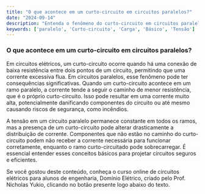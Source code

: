 ```yaml
---
title: "O que acontece em um curto-circuito em circuitos paralelos?"
date: "2024-09-14"
description: "Entenda o fenômeno do curto-circuito em circuitos paralelos e suas implicações."
keywords: ['paralelo', 'Curto-circuito', 'Carga', 'Básico', 'Tensão']
---
```


### O que acontece em um curto-circuito em circuitos paralelos?

Em circuitos elétricos, um curto-circuito ocorre quando há uma conexão de baixa resistência entre dois pontos de um circuito, permitindo que uma corrente excessiva flua. Em circuitos paralelos, esse fenômeno pode ter consequências significativas. Quando um curto-circuito acontece em um ramo paralelo, a corrente tende a seguir o caminho de menor resistência, que é o próprio curto-circuito. Isso pode resultar em uma corrente muito alta, potencialmente danificando componentes do circuito ou até mesmo causando riscos de segurança, como incêndios.

A tensão em um circuito paralelo permanece constante em todos os ramos, mas a presença de um curto-circuito pode alterar drasticamente a distribuição de corrente. Componentes que não estão no caminho do curto-circuito podem não receber a corrente necessária para funcionar corretamente, enquanto o ramo curto-circuitado pode sobrecarregar. É essencial entender esses conceitos básicos para projetar circuitos seguros e eficientes.

Se você gostou deste conteúdo, conheça o curso online de circuitos elétricos para alunos de engenharia, Domínio Elétrico, criado pelo Prof. Nicholas Yukio, clicando no botão presente logo abaixo do texto.